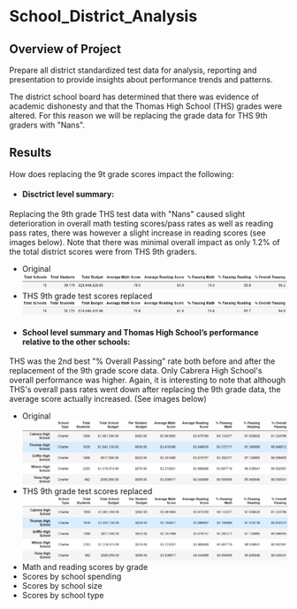 # School_District_Analysis

## Overview of Project
Prepare all district standardized test data for analysis, reporting and presentation to provide insights about performance trends and patterns. 

The district school board has determined that there was evidence of academic dishonesty and that the Thomas High School (THS) grades were altered. For this reason we will be replacing the grade data for THS 9th graders with "Nans". 

## Results 
How does replacing the 9t grade scores impact the following: 
- #### Disctrict level summary:
Replacing the 9th grade THS test data with "Nans" caused slight deterioration in overall math testing scores/pass rates as well as reading pass rates, there was however a slight increase in reading scores (see images below). Note that there was minimal overall impact as only 1.2% of the total district scores were from THS 9th graders. 
  - Original  
  ![](Resources/district_summary_mod.PNG) 
  - THS 9th grade test scores replaced    
  ![](Resources/district_summary_chal.PNG) 
- #### School level summary and Thomas High School’s performance relative to the other schools: 
THS was the 2nd best "% Overall Passing" rate both before and after the replacement of the 9th grade score data. Only Cabrera High School's overall performance was higher. Again, it is interesting to note that although THS's overall pass rates went down after replacing the 9th grade data, the average score actually increased. (See images below)
  - Original  
  ![](Resources/school_summary_mod.PNG) 
  - THS 9th grade test scores replaced    
  ![](Resources/school_summary_chal.PNG) 
- Math and reading scores by grade
- Scores by school spending
- Scores by school size
- Scores by school type
